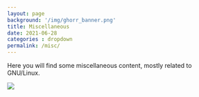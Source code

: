 ```yaml
---
layout: page
background: '/img/ghorr_banner.png'
title: Miscellaneous
date: 2021-06-28
categories : dropdown
permalink: /misc/
---
```


Here you will find some miscellaneous content, mostly related to GNU/Linux.

![](../img/misc/linux-tux-born-2-frag.jpg)
